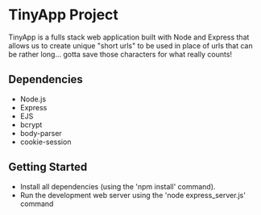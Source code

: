 # TinyApp Project

TinyApp is a fulls stack web application built with Node and Express that allows us to create unique "short urls" to be used in place of urls that can be rather long... gotta save those characters for what really counts!

## Dependencies
- Node.js
- Express
- EJS
- bcrypt
- body-parser
- cookie-session


## Getting Started
- Install all dependencies (using the 'npm install' command).
- Run the development web server using the 'node express_server.js' command